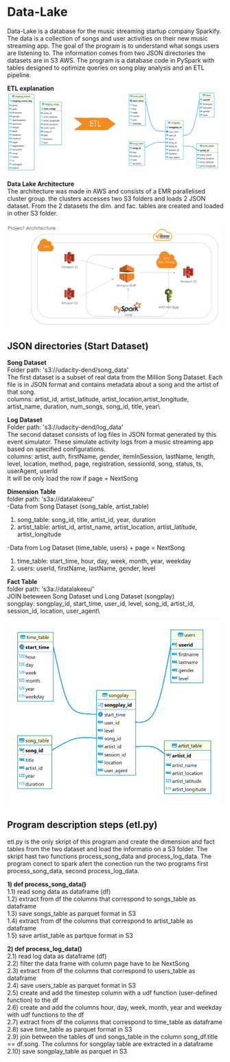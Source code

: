 # Data-Lake
Data-Lake is a database for the music streaming startup company Sparkify. The data is a collection of songs and user activities on their new music streaming app. The goal of the program is to understand what songs users are listening to. The information comes from two JSON directories the datasets are in S3 AWS. The program is a database code in PySpark with tables designed to optimize queries on song play analysis and an ETL pipeline.

**ETL explanation**
![focus](imagines_DLake/ETL.png)\
\
**Data Lake Architecture**\
The architecture was made in AWS and consists of a EMR parallelised cluster group. the clusters accesses two S3 folders and loads 2 JSON dataset. From the 2 datasets the dim. and fac. tables are created and loaded in other S3 folder.\
\
![focus](imagines_DLake/Project_Architecture_Data_Lake.png)

## JSON directories (Start Dataset)
**Song Dataset**\
Folder path: 's3://udacity-dend/song_data'\
The first dataset is a subset of real data from the Million Song Dataset. Each file is in JSON format and contains metadata about a song and the artist of that song.\
columns: artist_id, artist_latitude, artist_location,artist_longitude, artist_name, duration, num_songs, song_id, title, year\


**Log Dataset**\
Folder path: 's3://udacity-dend/log_data'\
The second dataset consists of log files in JSON format generated by this event simulator. These simulate activity logs from a music streaming app based on specified configurations.\
columns: artist, auth, firstName, gender, itemInSession, lastName, length, level, location, method, page, registration, sessionId, song, status, ts, userAgent, userId\
It will be only load the row if page = NextSong


**Dimension Table**\
folder path: 's3a://datalakeeu/'\
-Data from Song Dataset (song_table, artist_table)
1) song_table: song_id, title, artist_id, year, duration
2) artist_table: artist_id, artist_name, artist_location, artist_latitude, artist_longitude

-Data from Log Dataset (time_table, users) + page = NextSong
1) time_table: start_time, hour, day, week, month, year, weekday
2) users: userId, firstName, lastName, gender, level

**Fact Table**\
folder path: 's3a://datalakeeu/'\
JOIN beteween Song Dataset und Long Dataset (songplay)\
songplay:  songplay_id, start_time, user_id, level, song_id, artist_id, session_id, location, user_agent\



![focus](imagines_DLake/ER_Diagram.png)

## Program description steps (etl.py)
etl.py is the only skript of this program and create the dimension and fact tables from the two dataset and load the informatio on a S3 folder. The skript hast two functions process_song_data and process_log_data. The program conect to spark afert the conection run the two programs first process_song_data, second process_log_data. 

**1) def process_song_data()**\
    1.1) read song data as dataframe (df)\
    1.2) extract from df the columns that correspond to songs_table as dataframe\
    1.3) save songs_table as parquet format in S3\
    1.4) extract from df the columns that correspond to artist_table as dataframe\
    1.5) save artist_table as partque format in S3

**2) def process_log_data()**\
    2.1) read log data as dataframe (df)\
    2.2) filter the data frame with column page have to be NextSong\
    2.3) extract from df the columns that correspond to users_table as dataframe\
    2.4) save users_table as parquet format in S3\
    2.5) create and add the timestep column with a udf function (user-defined function) to the df\
    2.6) create and add the columns hour, day, week, month, year and weekday with udf functions to the df\
    2.7) extract from df the columns that correspond to time_table as dataframe\
    2.8) save time_table as parquet format in S3\
    2.9) join between the tables df und songs_table in the column song_df.title == df.song. The columns for songplay table are extracted in a dataframe\
    2.10) save songplay_table as parquet in S3




